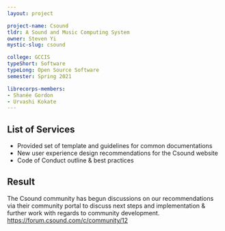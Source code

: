 ```yaml
---
layout: project

project-name: Csound
tldr: A Sound and Music Computing System
owner: Steven Yi
mystic-slug: csound

college: GCCIS 
typeShort: Software
typeLong: Open Source Software
semester: Spring 2021

librecorps-members:
- Shanée Gordon
- Urvashi Kokate
---
```


## List of Services
- Provided set of template and guidelines for common documentations
- New user experience design recommendations for the Csound website
- Code of Conduct outline & best practices

## Result

The Csound community has begun discussions on our recommendations via their community portal to discuss next steps and implementation & further work with regards to community development. https://forum.csound.com/c/community/12

